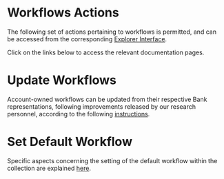 # Workflows Actions

The following set of actions pertaining to workflows is permitted, and can be accessed from the corresponding [Explorer Interface](../ui/explorer.md). 
 
Click on the links below to access the relevant documentation pages.

# Update Workflows

Account-owned workflows can be updated from their respective Bank representations, following improvements released by our research personnel, according to the following [instructions](update.md).

# Set Default Workflow

Specific aspects concerning the setting of the default workflow within the collection are explained [here](set-default.md).
